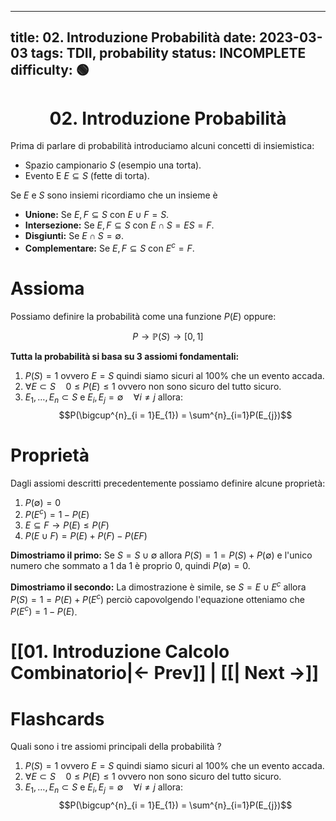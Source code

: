 
---
title: 02. Introduzione Probabilità
date: 2023-03-03
tags: TDII, probability
status: INCOMPLETE
difficulty: 🟢
---

<h1  style="text-align: center;">  02. Introduzione Probabilità  </h1> 

Prima di parlare di probabilità introduciamo alcuni concetti di insiemistica:

- Spazio campionario $S$ (esempio una torta).
- Evento  E $E \subseteq S$ (fette di torta).

Se $E$ e $S$ sono insiemi ricordiamo che un insieme è
- **Unione:** Se $E, F \subseteq S$  con $E \cup F = S$.
- **Intersezione:** Se $E,F \subseteq S$ con $E \cap S = ES =F$.
- **Disgiunti:** Se $E \cap S = \emptyset$.
- **Complementare:** Se $E, F \subseteq S$ con $E^{c} = F$.


# Assioma 

Possiamo definire la probabilità come una funzione $P(E)$ oppure:

$$
P \to \mathbb{P}(S) \to [0, 1]
$$

**Tutta la probabilità si basa su 3 assiomi fondamentali:**
1. $P(S) = 1$ ovvero $E=S$ quindi siamo sicuri al 100% che un evento accada.
2. $\forall E \subset S \quad 0 \le P(E) \le 1$ ovvero non sono sicuro del tutto sicuro.
3. $E_{1},\ldots, E_{n} \subset S$ e $E_{i}, E_{j}=\emptyset \quad \forall i \not = j$ allora: $$P(\bigcup^{n}_{i = 1}E_{1}) = \sum^{n}_{i=1}P(E_{j})$$
# Proprietà

Dagli assiomi descritti precedentemente possiamo definire alcune proprietà:

1. $P(\emptyset) = 0$ 
2. $P(E^{c})=1-P(E)$
3. $E \subseteq F \rightarrow P(E) \le P(F)$
4. $P(E \cup F) = P(E) + P(F) - P(EF)$

**Dimostriamo il primo:** 
Se $S = S \cup \emptyset$ allora $P(S) = 1 = P(S) + P(\emptyset)$ e l'unico numero che sommato a 1 da 1 è proprio 0, quindi $P(\emptyset)=0$.

**Dimostriamo il secondo:**
La dimostrazione è simile, se $S = E \cup E^{c}$ allora $P(S) = 1 = P(E) + P(E^{c})$ perciò capovolgendo l'equazione otteniamo che $P(E^{c}) = 1 - P(E)$.








# [[01. Introduzione Calcolo Combinatorio|← Prev]] | [[| Next →]]






# Flashcards

Quali sono i tre assiomi principali della probabilità
?
1. $P(S) = 1$ ovvero $E=S$ quindi siamo sicuri al 100% che un evento accada.
2. $\forall E \subset S \quad 0 \le P(E) \le 1$ ovvero non sono sicuro del tutto sicuro.
3. $E_{1},\ldots, E_{n} \subset S$ e $E_{i}, E_{j}=\emptyset \quad \forall i \not = j$ allora: $$P(\bigcup^{n}_{i = 1}E_{1}) = \sum^{n}_{i=1}P(E_{j})$$
